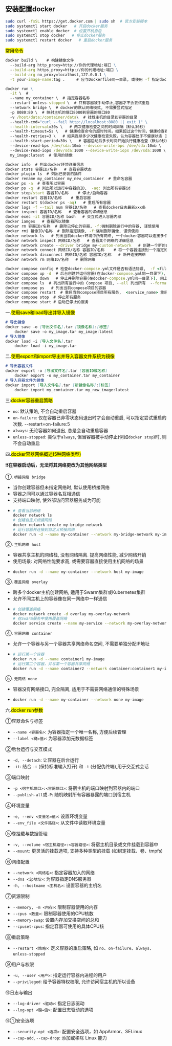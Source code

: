 ## 安装配置docker

```bash
sudo curl -fsSL https://get.docker.com | sudo sh  # 官方安装脚本
sudo systemctl start docker   # 开启docker服务
sudo systemctl enable docker  # 设置开机自启
sudo systemctl stop docker   # 停止docker服务
sudo systemctl restart docker   # 重启docker服务
```

<mark>常用命令</mark>
```cmd
docker build \    # 构建镜像文件
  --build-arg http_proxy=http://你的代理地址:端口 \
  --build-arg https_proxy=http://你的代理地址:端口 \
  --build-arg no_proxy=localhost,127.0.0.1 \
  -t your-image-name:tag .     # 应与Dockerfile同一目录, 或使用 -f 指定dockerfile文件

docker run \
  -it \  #
  --name my_container \  # 指定容器名称
  --restart unless-stopped \  # 只有容器被手动停止,容器才不会尝试重启
  --network bridge \  # docker的默认网络模式, 不需要显式指定
  -p 8080:80 \  # 映射主机的端口8080到容器的端口80
  -v /host/data:/container/data\  # 挂载主机的目录到容器的目录
  --health-cmd="curl --fail http://localhost:8080 || exit 1" \
  --health-interval=30s \   # 两次健康检查之间的时间间隔（默认30秒）
  --health-timeout=5s \   # 健康检查命令的超时时间。如果超过这个时间，健康检查视为失败（默认30秒）
  --health-retries=3 \   # 如果连续多少次健康检查失败，认为容器处于不健康状态（默认3次）
  --health-start-period=30s \   # 容器启动后多长时间开始执行健康检查（默认0秒）。这可以为应用程序预留启动时间
  --device-read-bps /dev/sda:10mb --device-write-bps /dev/sda:10mb \   # 限制容器对特定设备的读写速率(每秒字节数): 10mb, 防止某个容器过度占用IO资源，影响到宿主机或其他容器的正常运行
  --device-read-iops /dev/sda:1000 --device-write-iops /dev/sda:1000 \   # 限制每秒的IO操作数为1000
  my_image:latest  # 使用的镜像

docker info  # 列出docker环境详细信息
docker stats 容器ID/名称   # 查看容器状态
docker plugin ls  # 列出已安装的插件
docker rename my_comtainer my_new_container  # 重命名容器
docker ps -a  # 查看所以容器
docker ps -q  # 列出所以运行中容器的ID,  -aq: 列出所有容器id
docker stop/start 容器ID/名称    # 停止/启动容器
docker restart 容器ID/名称    # 重启容器
docker restart $(docker ps -aq)   # 重启所有容器
docker logs -f --tail num 容器ID/名称   # 查看docker日志最新xxx条
docker inspect 容器ID/名称   # 查看容器的详细信息
docker exec -it 容器ID/名称 bash   # 交互式进入容器内部
docker iamges   # 查看所以镜像
docker rm 容器ID/名称  # 删除已停止的容器, -f:强制删除运行中的容器, 谨慎使用
docker rmi 镜像ID/名称  # 删除指定镜像, -f:强制删除镜像, 谨慎使用
docker network ls   # 列出当前docker环境中所有网络, 一个docker容器可以连接多个网络
docker network inspect 网络ID/名称   # 查看某个网络的详细信息
docker network create --driver bridge my-custom-network   # 创建一个新的自定义网络, 指定类型为 bridge
docker network connect 网络ID/名称 容器ID/名称    # 将一个容器连接到一个指定的网络
docker network disconnect 网络ID/名称 容器ID/名称   # 断开连接网络
docker network rm 网络ID/名称   # 删除网络

docker compose config # 检查docker-compose.yml文件是否有语法错误,  -f <file_path> 指定检查文件, --format=json 以json格式输出
docker compose up -d  # 后台创建并运行容器(在docker-compose.yml同一目录下), 可指定文件, docker compose -f file_path up -d
docker compose down   # 停止并删除容器(在docker-compose.yml同一目录下), 同上 docker compose -f file_path down,  --volumes  保留数据卷
docker compose ls  # 列出所有运行中的 Compose 项目, --all 列出所有  --format json
docker compose ps   # 列出当前compose项目的容器
docker compose restart  # 重启当前compose项目所有服务,  <service_name> 重启特定服务
docker compose stop  # 停止所有服务
docker compose start # 启动已停止的服务
```

一.<mark>使用save和load导出并导入镜像</mark>

```markdown
# 导出镜像
docker save -o [导出文件名].tar [镜像名称]:[标签]
    docker save -o my_image.tar my_image:latest
# 导入镜像    
docker load -i [导入文件名].tar
    docker load -i my_image.tar
```

二.<mark>使用export和import导出并导入容器文件系统为镜像</mark>

```markdown
# 导出容器文件
docker export -o [导出文件名].tar [容器ID或名称]
    docker export -o my_container.tar my_container
# 导入容器文件为镜像
docker import [导入文件名].tar [新镜像名称]:[标签]
    docker import my_container.tar my_new_image:latest
```

三:<mark>docker容器重启策略</mark>

- `no`: 默认策略, 不会自动重启容器
- `on-failure`: 仅在容器已非零状态码退出时才会自动重启, 可以指定尝试重启的次数.  --restart=on-failure:5
- `always`: 无论容器如何退出, 总是会自动重启容器
- `unless-stopped`: 类似于`always`, 但当容器被手动停止(例如`docker stop`)时, 则不会自动重启

四.<mark>docker容器网络概述(5种网络类型)</mark>

❗❗**在容器启动后，无法将其网络更改为其他网络类型**

①. `桥接网络 bridge`
- 当你创建容器但未指定网络时, 默认使用桥接网络
- 容器之间可以通过容器名互相通信
- 支持端口映射, 使外部访问容器服务成为可能
- ```bash
  # 查看当前网络
  docker network ls
  # 创建自定义桥接网络
  docker network create my-bridge-network
  # 运行容器并连接到自定义桥接网络
  docker run -d --name my-container --network my-bridge-network my-image
  ```

②. `主机网络 host`
- 容器共享主机的网络栈, 没有网络隔离.  提高网络性能, 减少网络开销
- 使用场景: 对网络性能要求高, 或需要容器直接使用主机网络的场景
- ```bash
  docker run -d --name my-container --network host my-image
  ```

③. `覆盖网络 overlay`
- 跨多个docker主机创建网络, 适用于Swarm集群或Kubernetes集群
- 允许不同主机上的容器像在同一网络中一样通信
- ```bash
  # 创建覆盖网络
  docker network create -d overlay my-overlay-network
  # 在Swarm服务中使用覆盖网络
  docker service create --name my-service --network my-overlay-network my-image
  ```

④. `容器网络 container`
- 允许一个容器与另一个容器共享网络命名空间, 不需要单独分配IP地址
- ```bash
  # 运行第一个容器
  docker run -d --name container1 my-image
  # 运行第二个容器，并与第一个容器共享网络
  docker run -d --name container2 --network container:container1 my-image
  ```

⑤. `无网络 none`
- 容器没有网络接口, 完全隔离, 适用于不需要网络通信的特殊场景
- ```bash
  docker run -d --name my-container --network none my-image
  ```

六.<mark>docker run参数</mark>

①容器命名与标签
- `--name <容器名>`: 为容器指定一个唯一名称, 方便后续管理
- `--label <键=值>`: 为容器添加元数据标签

②后台运行与交互模式
- `-d, --detach`: 让容器在后台运行
- `-it`: 结合 `-i` (保持标准输入打开) 和 `-t` (分配伪终端),用于交互式会话

③端口映射
- `-p <宿主机端口>:<容器端口>`: 将宿主机的端口映射到容器内的端口
- `--publish-all`或`-P`: 随机映射所有容器暴露的端口到宿主机

④环境变量
- `-e, --env <变量名=值>`: 设置环境变量
- `--env_file <文件路径>`: 从文件中读取环境变量

⑤卷挂载与数据管理
- `-v, --volume <宿主机路径>:<容器路径>`: 将宿主机目录或文件挂载到容器中
- `--mount`: 更灵活的挂载选项, 支持多种类型的挂载 (如绑定挂载、卷、tmpfs)

⑥网络配置
- `--network <网络名>`: 指定容器加入的网络
- `--dns <ip地址>`: 为容器指定DNS服务器
- `-h, --hostname <主机名>`: 设置容器的主机名

⑦资源限制
- `--memory, -m <内存>`: 限制容器使用的内存
- `--cpus <数量>`: 限制容器使用的CPU核数
- `--memory-swap`: 设置内存加交换空间的总和
- `--cpuset-cpus`: 指定容器可使用的具体CPU核

⑧重启策略
- `--restart <策略>`: 定义容器的重启策略, 如 `no`、`on-failure`、`always`、`unless-stopped`

⑨用户与权限
- `-u, --user <用户>`: 指定运行容器内进程的用户
- `--privileged`: 给予容器特权权限, 允许访问宿主机的所以设备

⑩日志与输出
- `--log-driver <驱动>`: 指定日志驱动
- `--log-opt <键=值>`: 配置日志驱动的选项

⑩①安全选项
- `--security-opt <选项>`: 配置安全选项，如 AppArmor、SELinux
- `--cap-add`, `--cap-drop`: 添加或移除 Linux 能力



